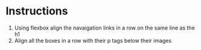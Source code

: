 # Instructions

1. Using flexbox align the navaigation links in a row on the same line as the h1
2. Align all the boxes in a row with their p tags below their images